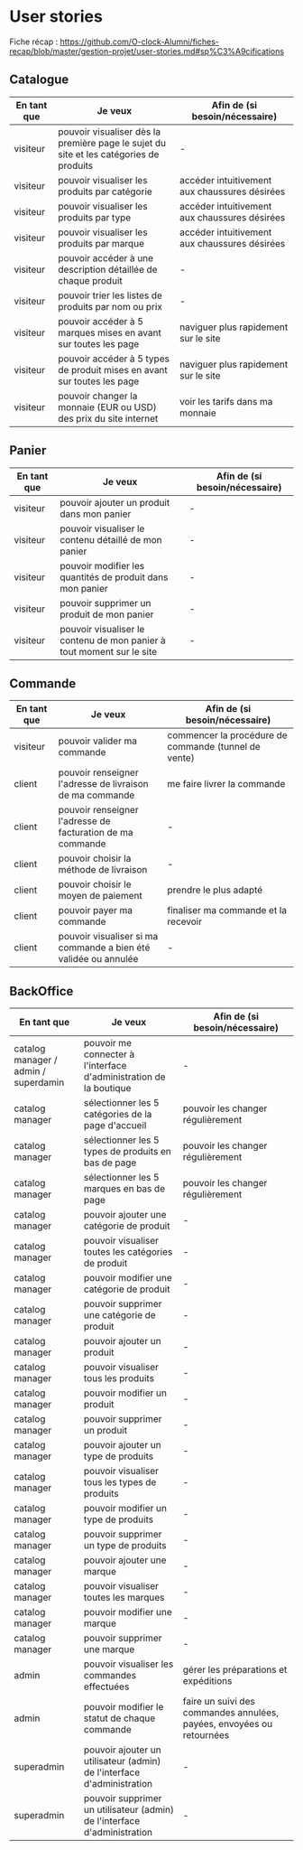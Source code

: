 # User stories

Fiche récap : https://github.com/O-clock-Alumni/fiches-recap/blob/master/gestion-projet/user-stories.md#sp%C3%A9cifications

## Catalogue

| En tant que | Je veux | Afin de (si besoin/nécessaire) |
|--|--|--|
| visiteur | pouvoir visualiser dès la première page le sujet du site et les catégories de produits | - |
| visiteur | pouvoir visualiser les produits par catégorie | accéder intuitivement aux chaussures désirées |
| visiteur | pouvoir visualiser les produits par type | accéder intuitivement aux chaussures désirées |
| visiteur | pouvoir visualiser les produits par marque | accéder intuitivement aux chaussures désirées |
| visiteur | pouvoir accéder à une description détaillée de chaque produit | - |
| visiteur | pouvoir trier les listes de produits par nom ou prix | - |
| visiteur | pouvoir accéder à 5 marques mises en avant sur toutes les page | naviguer plus rapidement sur le site |
| visiteur | pouvoir accéder à 5 types de produit mises en avant sur toutes les page | naviguer plus rapidement sur le site |
| visiteur | pouvoir changer la monnaie (EUR ou USD) des prix du site internet | voir les tarifs dans ma monnaie |

## Panier

| En tant que | Je veux | Afin de (si besoin/nécessaire) |
|--|--|--|
| visiteur | pouvoir ajouter un produit dans mon panier | - |
| visiteur | pouvoir visualiser le contenu détaillé de mon panier | - |
| visiteur | pouvoir modifier les quantités de produit dans mon panier | - |
| visiteur | pouvoir supprimer un produit de mon panier | - |
| visiteur | pouvoir visualiser le contenu de mon panier à tout moment sur le site | - |

## Commande

| En tant que | Je veux | Afin de (si besoin/nécessaire) |
|--|--|--|
| visiteur | pouvoir valider ma commande | commencer la procédure de commande (tunnel de vente) |
| client | pouvoir renseigner l'adresse de livraison de ma commande | me faire livrer la commande |
| client | pouvoir renseigner l'adresse de facturation de ma commande | - |
| client | pouvoir choisir la méthode de livraison | - |
| client | pouvoir choisir le moyen de paiement | prendre le plus adapté |
| client | pouvoir payer ma commande | finaliser ma commande et la recevoir |
| client | pouvoir visualiser si ma commande a bien été validée ou annulée | - |

## BackOffice

| En tant que | Je veux | Afin de (si besoin/nécessaire) |
|--|--|--|
| catalog manager / admin / superdamin | pouvoir me connecter à l'interface d'administration de la boutique | - |
| catalog manager | sélectionner les 5 catégories de la page d'accueil | pouvoir les changer régulièrement |
| catalog manager | sélectionner les 5 types de produits en bas de page | pouvoir les changer régulièrement |
| catalog manager | sélectionner les 5 marques en bas de page | pouvoir les changer régulièrement |
| catalog manager | pouvoir ajouter une catégorie de produit | - |
| catalog manager | pouvoir visualiser toutes les catégories de produit | - |
| catalog manager | pouvoir modifier une catégorie de produit | - |
| catalog manager | pouvoir supprimer une catégorie de produit | - |
| catalog manager | pouvoir ajouter un produit | - |
| catalog manager | pouvoir visualiser tous les produits | - |
| catalog manager | pouvoir modifier un produit | - |
| catalog manager | pouvoir supprimer un produit | - |
| catalog manager | pouvoir ajouter un type de produits | - |
| catalog manager | pouvoir visualiser tous les types de produits | - |
| catalog manager | pouvoir modifier un type de produits | - |
| catalog manager | pouvoir supprimer un type de produits | - |
| catalog manager | pouvoir ajouter une marque | - |
| catalog manager | pouvoir visualiser toutes les marques | - |
| catalog manager | pouvoir modifier une marque | - |
| catalog manager | pouvoir supprimer une marque | - |
| admin | pouvoir visualiser les commandes effectuées | gérer les préparations et expéditions |
| admin | pouvoir modifier le statut de chaque commande | faire un suivi des commandes annulées, payées, envoyées ou retournées |
| superadmin | pouvoir ajouter un utilisateur (admin) de l'interface d'administration | - |
| superadmin | pouvoir supprimer un utilisateur (admin) de l'interface d'administration | - |